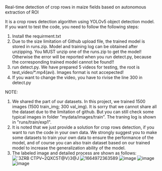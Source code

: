 Real-time detection of crop rows in maize fields based on autonomous extraction of ROI

It is a crop rows detection algorithm using YOLOv5 object detection model.
If you want to test the code, you need to follow the following steps:
1. Install the requirment.txt
2. Due to the size limitation of Github upload file, the trained model is stored in runs.zip. Model and training log can be obtained after unzipping. You MUST unzip one of the runs.zip to get the model! Otherwise the error will be reported when you run detect.py, because the corresponding trained model cannot be found!!
3. run detect.py. We have prepared 5 videos for testing, the root is test_video/*.mp4(avi). Images format is not accepected!
4. If you want to change the video, you have to rivise the line 300 in detect.py

NOTE:
1. We shared the part of our datasets. In this project, we trained 1500 images (1500 train_img; 300 val_img). It is sorry that we cannot share all the dataset due to the limitation of github. But you can still check some typical images in folder "mydata/images/train". The traning log is shown in "runs/train/exp1".
3. It is noted that we just provide a solution for crop rows detection, if you want to run the code in your own data. We strongly suggest you to make some datasets to train your own data to ensure the performance of the model, and of course you can also train dataset based on our trained model to increase the generalization ability of the model. 
4. The labeled image and detailed process are shown as follows:
![`3ZRB CTPV~2QXC5T@V}3@J](https://user-images.githubusercontent.com/38500652/169472351-d4743039-015f-4795-a2da-81e757eb460f.png)
![1664972363589](https://user-images.githubusercontent.com/38500652/194058723-37a597d1-eccb-42bf-8e5b-c4b215b91cfe.png)
![image](https://user-images.githubusercontent.com/38500652/194058780-feec709c-74d1-4eeb-9c3e-0468412b2401.png)
![image](https://user-images.githubusercontent.com/38500652/194058802-02308204-ff79-407e-a73d-c93d3b6816ee.png)
![image](https://user-images.githubusercontent.com/38500652/194058860-7f533038-9001-4cde-9c69-d63bce5aa738.png)

